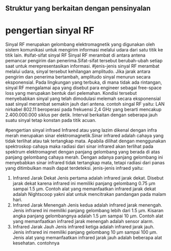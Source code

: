 ## Struktur yang berkaitan dengan pensinyalan
# pengertian sinyal RF
Sinyal RF merupakan gelombang elektromagnetik yang digunakan oleh sistem komunikasi untuk mengirim informasi melalui udara dari satu titik ke titik lain.
#sifat-sifat sinyal RF
Sinyal RF merambat di antara antena pemancar pengirim dan penerima.Sifat-sifat tersebut berubah-ubah setiap saat untuk merepresentasikan informasi.
#jenis-jenis sinyal RF
merambat melalui udara, sinyal tersebut kehilangan amplitudo. Jika jarak antara pengirim dan penerima bertambah, amplitudo sinyal menurun secara eksponensial. Pada lingkungan yang terbuka, di mana tidak ada rintangan, sinyal RF mengalamai apa yang disebut para engineer sebagai free-space loss yang merupakan bentuk dari pelemahan. Kondisi tersebut menyebabkan sinyal yang telah dimodulasi melemah secara eksponensial saat sinyal merambat semakin jauh dari antena.
contoh singal RF yaitu: LAN nirkabel 802.11 beroperasi pada frekuensi 2,4 GHz yang berarti mencakup 2.400.000.000 siklus per detik. Interval berkaitan dengan seberapa jauh suatu sinyal tetap konstan pada titik acuan.

#pengertian sinyal infraed
Infrared atau yang lazim dikenal dengan infra merah merupakan sinar elektromagnetik.Sinar infrared adalah cahaya yang tidak terlihat atau tak tertangkap mata. Apabila dilihat dengan menggunakan spektroskop cahaya maka radiasi dari sinar infrared akan terlihat pada spektrum elektromagnet dengan panjang gelombang yang berada di atas panjang gelombang cahaya merah.
Dengan adanya panjang gelombang ini menyebabkan sinar infrared tidak tertangkap mata, tetapi radiasi dari panas yang ditimbulkan masih dapat terdeteksi. 
jenis-jenis infraed yaitu:
1. Infrared Jarak Dekat
Jenis pertama adalah infrared jarak dekat. Disebut jarak dekat karena infrared ini memiliki panjang gelombang 0.75 µm sampai 1.5 µm. Contoh alat yang memanfaatkan infrared jarak dekat adalah Nightscoop yakni alat untuk mencitrakan pandangan pada malam hari.
2. Infrared Jarak Menengah
Jenis kedua adalah infrared jarak menengah. Jenis infrared ini memiliki panjang gelombang lebih dari 1.5 µm. Kisaran angka panjang gelombangnya adalah 1.5 µm sampai 10 µm. Contoh alat yang memanfaatkan infrared jarak menengah adalah sensor alarm.
3. Infrared Jarak Jauh
Jenis infrared ketiga adalah infrared jarak jauh. Jenis infrared ini memiliki panjang gelombang 10 µm sampai 100 µm. Jenis alat yang memanfaatkan infrared jarak jauh adalah beberapa alat kesehatan.
contohnya 





